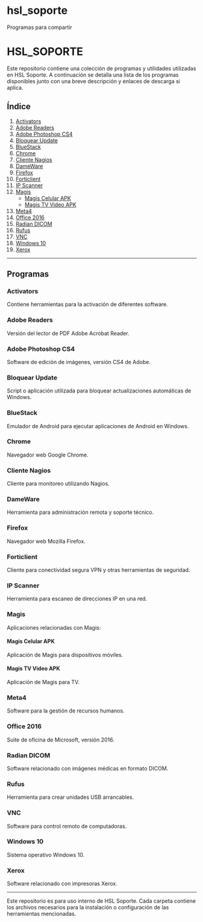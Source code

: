 # hsl_soporte
Programas para compartir

# HSL_SOPORTE

Este repositorio contiene una colección de programas y utilidades utilizadas en HSL Soporte. A continuación se detalla una lista de los programas disponibles junto con una breve descripción y enlaces de descarga si aplica.

## Índice

1. [Activators](#activators)
2. [Adobe Readers](#adobe-readers)
3. [Adobe Photoshop CS4](#adobe-photoshop-cs4)
4. [Bloquear Update](#bloquear-update)
5. [BlueStack](#bluestack)
6. [Chrome](#chrome)
7. [Cliente Nagios](#cliente-nagios)
8. [DameWare](#dameware)
9. [Firefox](#firefox)
10. [Forticlient](#forticlient)
11. [IP Scanner](#ip-scanner)
12. [Magis](#magis)
    - [Magis Celular APK](#magis-celular-apk)
    - [Magis TV Video APK](#magis-tv-video-apk)
13. [Meta4](#meta4)
14. [Office 2016](#office-2016)
15. [Radian DICOM](#radian-dicom)
16. [Rufus](#rufus)
17. [VNC](#vnc)
18. [Windows 10](#windows-10)
19. [Xerox](#xerox)

---

## Programas

### Activators
Contiene herramientas para la activación de diferentes software.

### Adobe Readers
Versión del lector de PDF Adobe Acrobat Reader.

### Adobe Photoshop CS4
Software de edición de imágenes, versión CS4 de Adobe.

### Bloquear Update
Script o aplicación utilizada para bloquear actualizaciones automáticas de Windows.

### BlueStack
Emulador de Android para ejecutar aplicaciones de Android en Windows.

### Chrome
Navegador web Google Chrome.

### Cliente Nagios
Cliente para monitoreo utilizando Nagios.

### DameWare
Herramienta para administración remota y soporte técnico.

### Firefox
Navegador web Mozilla Firefox.

### Forticlient
Cliente para conectividad segura VPN y otras herramientas de seguridad.

### IP Scanner
Herramienta para escaneo de direcciones IP en una red.

### Magis
Aplicaciones relacionadas con Magis:

#### Magis Celular APK
Aplicación de Magis para dispositivos móviles.

#### Magis TV Video APK
Aplicación de Magis para TV.

### Meta4
Software para la gestión de recursos humanos.

### Office 2016
Suite de oficina de Microsoft, versión 2016.

### Radian DICOM
Software relacionado con imágenes médicas en formato DICOM.

### Rufus
Herramienta para crear unidades USB arrancables.

### VNC
Software para control remoto de computadoras.

### Windows 10
Sistema operativo Windows 10.

### Xerox
Software relacionado con impresoras Xerox.

---

Este repositorio es para uso interno de HSL Soporte. Cada carpeta contiene los archivos necesarios para la instalación o configuración de las herramientas mencionadas.
